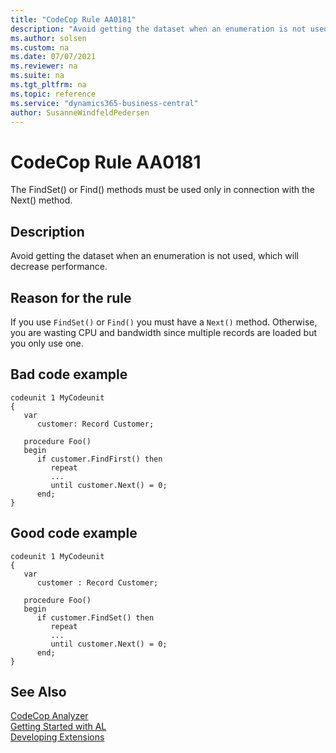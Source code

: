 ```yaml
---
title: "CodeCop Rule AA0181"
description: "Avoid getting the dataset when an enumeration is not used, which will decrease performance."
ms.author: solsen
ms.custom: na
ms.date: 07/07/2021
ms.reviewer: na
ms.suite: na
ms.tgt_pltfrm: na
ms.topic: reference
ms.service: "dynamics365-business-central"
author: SusanneWindfeldPedersen
---
```

[//]: # (START>DO_NOT_EDIT)
[//]: # (IMPORTANT:Do not edit any of the content between here and the END>DO_NOT_EDIT.)
[//]: # (Any modifications should be made in the .xml files in the ModernDev repo.)
# CodeCop Rule AA0181
The FindSet() or Find() methods must be used only in connection with the Next() method.

## Description
Avoid getting the dataset when an enumeration is not used, which will decrease performance.

[//]: # (IMPORTANT: END>DO_NOT_EDIT)

## Reason for the rule
If you use `FindSet()` or `Find()` you must have a `Next()` method. Otherwise, you are wasting CPU and bandwidth since multiple records are loaded but you only use one.

## Bad code example
```AL
codeunit 1 MyCodeunit
{
   var
      customer: Record Customer;
                
   procedure Foo()
   begin
      if customer.FindFirst() then
         repeat
         ...
         until customer.Next() = 0;
      end;
}
```

## Good code example
```AL
codeunit 1 MyCodeunit
{
   var
      customer : Record Customer;
                
   procedure Foo()
   begin
      if customer.FindSet() then
         repeat
         ...
         until customer.Next() = 0;
      end;
}
```

## See Also  
[CodeCop Analyzer](codecop.md)  
[Getting Started with AL](../devenv-get-started.md)  
[Developing Extensions](../devenv-dev-overview.md)  